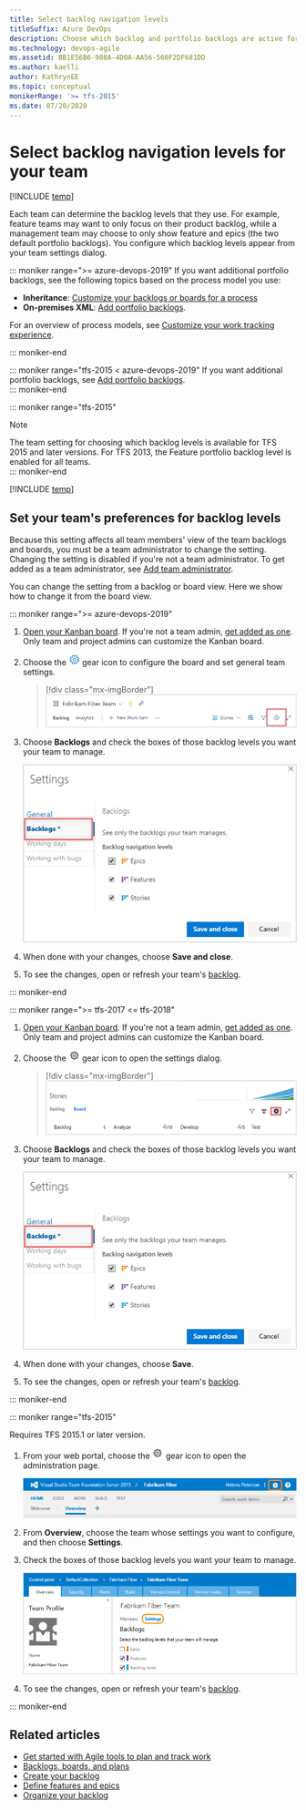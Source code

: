 ```yaml
---
title: Select backlog navigation levels
titleSuffix: Azure DevOps
description: Choose which backlog and portfolio backlogs are active for your team in Azure DevOps 
ms.technology: devops-agile
ms.assetid: BB1E56B6-988A-4D0A-AA56-560F2DF681DD  
ms.author: kaelli
author: KathrynEE
ms.topic: conceptual
monikerRange: '>= tfs-2015'
ms.date: 07/20/2020
---
```


# Select backlog navigation levels for your team

[!INCLUDE [temp](../../boards/includes/version-vsts-tfs-2015-on.md)]  

Each team can determine the backlog levels that they use. For example, feature teams may want to only focus on their product backlog, while a management team may choose to only show feature and epics (the two default portfolio backlogs). You configure which backlog levels appear from your team settings dialog. 

::: moniker range=">= azure-devops-2019" 
If you want additional portfolio backlogs, see the following topics based on the process model you use: 
- **Inheritance**: [Customize your backlogs or boards for a process](work/customize-process-backlogs-boards.md)  
- **On-premises XML**: [Add portfolio backlogs](../../reference/add-portfolio-backlogs.md).  

For an overview of process models, see [Customize your work tracking experience](../../reference/customize-work.md).

::: moniker-end

::: moniker range="tfs-2015 < azure-devops-2019" 
If you want additional portfolio backlogs, see [Add portfolio backlogs](../../reference/add-portfolio-backlogs.md).  
::: moniker-end

::: moniker range="tfs-2015" 
> [!NOTE]    
> The team setting for choosing which backlog levels is available for TFS 2015 and later versions. For TFS 2013, the Feature portfolio backlog level is enabled for all teams.  
::: moniker-end

[!INCLUDE [temp](includes/prerequisites-team-settings.md)]

<a id="activate-backlogs"></a>

## Set your team's preferences for backlog levels

Because this setting affects all team members' view of the team backlogs and boards, you must be a team administrator to change the setting. Changing the setting is disabled if you're not a team administrator. To get added as a team administrator, see [Add team administrator](add-team-administrator.md).

You can change the setting from a backlog or board view. Here we show how to change it from the board view.

::: moniker range=">= azure-devops-2019" 

1.  [Open your Kanban board](../../boards/boards/kanban-quickstart.md). If you're not a team admin, [get added as one](add-team-administrator.md). Only team and project admins can customize the Kanban board.

2. Choose the ![ ](../../media/icons/blue-gear.png) gear icon to configure the board and set general team settings.  

	> [!div class="mx-imgBorder"]
	> ![Open board settings for a team, vert nav](media/configure-team/open-board-settings.png)  

4. Choose **Backlogs** and check the boxes of those backlog levels you want your team to manage. 

	![Team settings dialog, Backlogs tab](media/select-nav-backlog-levels-config-ts.png)  

5. When done with your changes, choose **Save and close**.  

6. To see the changes, open or refresh your team's [backlog](../../boards/backlogs/create-your-backlog.md). 

::: moniker-end  

::: moniker range=">= tfs-2017 <= tfs-2018" 

1. [Open your Kanban board](../../boards/boards/kanban-quickstart.md). If you're not a team admin, [get added as one](add-team-administrator.md). Only team and project admins can customize the Kanban board.

1. Choose the ![ ](../../media/icons/gear-icon.png) gear icon to open the  settings dialog.  

	> [!div class="mx-imgBorder"]
	> ![Open board settings for a team](media/configure-team/open-settings-tfs.png)  

2. Choose **Backlogs** and check the boxes of those backlog levels you want your team to manage. 

	![Team settings dialog, Backlogs tab](media/select-nav-backlog-levels-config-ts.png)  

3. When done with your changes, choose **Save**.  

4. To see the changes, open or refresh your team's [backlog](../../boards/backlogs/create-your-backlog.md). 

::: moniker-end

::: moniker range="tfs-2015" 

Requires TFS 2015.1 or later version. 

1. From your web portal, choose the ![ ](../../media/icons/gear-icon.png) gear icon to open the administration page. 

	![Gear icon provides access to admin pages](../../boards/media/icons/ALM_OpenAdminContext.png)  

1. From **Overview**, choose the team whose settings you want to configure, and then choose **Settings**. 

2. Check the boxes of those backlog levels you want your team to manage. 

	![TFS 2015.1 or later, web portal, team settings dialog, Backlogs tab](../../boards/backlogs/media/ALM_OB_BacklogSettings.png)  

3. To see the changes, open or refresh your team's [backlog](../../boards/backlogs/create-your-backlog.md). 

::: moniker-end

## Related articles

- [Get started with Agile tools to plan and track work](../../boards/get-started/what-is-azure-boards.md)
- [Backlogs, boards, and plans](../../boards/backlogs/backlogs-boards-plans.md)
- [Create your backlog](../../boards/backlogs/create-your-backlog.md)  
- [Define features and epics](../../boards/backlogs/define-features-epics.md)
- [Organize your backlog](../../boards/backlogs/organize-backlog.md)   


